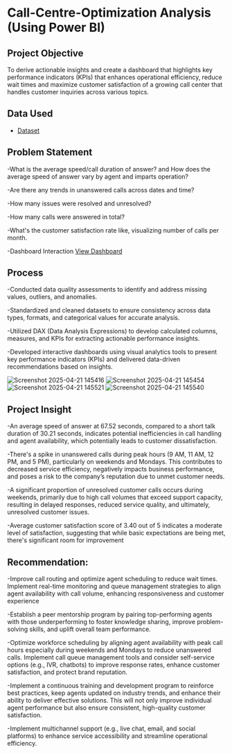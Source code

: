 # Call-Centre-Optimization Analysis (Using Power BI)
## Project Objective
To derive actionable insights and create a dashboard that highlights key performance indicators (KPIs) that enhances operational efficiency, reduce wait times and maximize customer satisfaction of a growing call center that handles customer inquiries across various topics.

## Data Used
- <a href="https://github.com/Emelyke/Call-Centre-Dashboard/blob/main/01%20Call-Center-Dataset.xlsx">Dataset</a>

## Problem Statement
-What is the average speed/call duration of answer? and How does the average speed of answer vary by agent and imparts operation?

-Are there any trends in unanswered calls across dates and time?

-How many issues were resolved and unresolved?

-How many calls were answered in total?

-What's the customer satisfaction rate like, visualizing number of calls per month.

-Dashboard Interaction  <a href="https://github.com/Emelyke/Call-Centre-Dashboard/commit/cc6ba6ee896a293c0403cd345c024851eb674ffa">View Dashboard</a>

## Process
-Conducted data quality assessments to identify and address missing values, outliers, and anomalies.

-Standardized and cleaned datasets to ensure consistency across data types, formats, and categorical values for accurate analysis.

-Utilized DAX (Data Analysis Expressions) to develop calculated columns, measures, and KPIs for extracting actionable performance insights.

-Developed interactive dashboards using visual analytics tools to present key performance indicators (KPIs) and delivered data-driven recommendations based on insights.


![Screenshot 2025-04-21 145416](https://github.com/user-attachments/assets/01e2dec7-af49-4518-80dd-036158bd657c)
![Screenshot 2025-04-21 145454](https://github.com/user-attachments/assets/31db79c7-3da5-42c5-92a7-497b4d2b773a)
![Screenshot 2025-04-21 145521](https://github.com/user-attachments/assets/56403276-b7ae-48dc-9df4-1f185d962e6e)
![Screenshot 2025-04-21 145540](https://github.com/user-attachments/assets/0c740ef3-2284-423c-b07b-b41e60d07dcb)




## Project Insight

-An average speed of answer at 67.52 seconds, compared to a short talk duration of 30.21 seconds, indicates potential inefficiencies in call handling and agent availability, which potentially leads to customer dissatisfaction.

-There's a spike in unanswered calls during peak hours (9 AM, 11 AM, 12 PM, and 5 PM), particularly on weekends and Mondays. This contributes to decreased service efficiency, negatively impacts business performance, and poses a risk to the company’s reputation due to unmet customer needs.

-A significant proportion of unresolved customer calls occurs during weekends, primarily due to high call volumes that exceed support capacity, resulting in delayed responses, reduced service quality, and ultimately, unresolved customer issues.

-Average customer satisfaction score of 3.40 out of 5 indicates a moderate level of satisfaction, suggesting that while basic expectations are being met, there's significant room for improvement

## Recommendation:

-Improve call routing and optimize agent scheduling to reduce wait times. Implement real-time monitoring and queue management strategies to align agent availability with call volume, enhancing responsiveness and customer experience

-Establish a peer mentorship program by pairing top-performing agents with those underperforming to foster knowledge sharing, improve problem-solving skills, and uplift overall team performance.

-Optimize workforce scheduling by aligning agent availability with peak call hours especially during weekends and Mondays to reduce unanswered calls. Implement call queue management tools and consider self-service options (e.g., IVR, chatbots) to improve response rates, enhance customer satisfaction, and protect brand reputation.

-Implement a continuous training and development program to reinforce best practices, keep agents updated on industry trends, and enhance their ability to deliver effective solutions. This will not only improve individual agent performance but also ensure consistent, high-quality customer satisfaction.

-Implement multichannel support (e.g., live chat, email, and social platforms) to enhance service accessibility and streamline operational efficiency.
